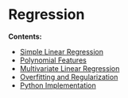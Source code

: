 # Regression

**Contents:**

- [Simple Linear Regression]()
- [Polynomial Features]()
- [Multivariate Linear Regression]()
- [Overfitting and Regularization]()
- [Python Implementation]()



